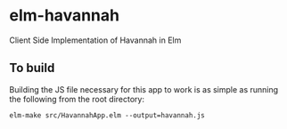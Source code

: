 # elm-havannah
Client Side Implementation of Havannah in Elm

## To build

Building the JS file necessary for this app to work is as simple as running the following from the root directory:

```
elm-make src/HavannahApp.elm --output=havannah.js
```

